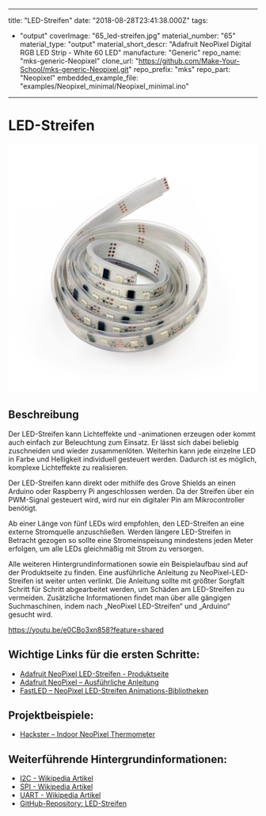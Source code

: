
---
title: "LED-Streifen"
date: "2018-08-28T23:41:38.000Z"
tags: 
  - "output"
coverImage: "65_led-streifen.jpg"
material_number: "65"
material_type: "output"
material_short_descr: "Adafruit NeoPixel Digital RGB LED Strip - White 60 LED"
manufacture: "Generic"
repo_name: "mks-generic-Neopixel"
clone_url: "https://github.com/Make-Your-School/mks-generic-Neopixel.git"
repo_prefix: "mks"
repo_part: "Neopixel"
embedded_example_file: "examples/Neopixel_minimal/Neopixel_minimal.ino"
---


# LED-Streifen

![LED-Streifen](65_led-streifen.jpg)

## Beschreibung
Der LED-Streifen kann Lichteffekte und -animationen erzeugen oder kommt auch einfach zur Beleuchtung zum Einsatz. Er lässt sich dabei beliebig zuschneiden und wieder zusammenlöten. Weiterhin kann jede einzelne LED in Farbe und Helligkeit individuell gesteuert werden. Dadurch ist es möglich, komplexe Lichteffekte zu realisieren.

Der LED-Streifen kann direkt oder mithilfe des Grove Shields an einen Arduino oder Raspberry Pi angeschlossen werden. Da der Streifen über ein PWM-Signal gesteuert wird, wird nur ein digitaler Pin am Mikrocontroller benötigt.

Ab einer Länge von fünf LEDs wird empfohlen, den LED-Streifen an eine externe Stromquelle anzuschließen. Werden längere LED-Streifen in Betracht gezogen so sollte eine Stromeinspeisung mindestens jeden Meter erfolgen, um alle LEDs gleichmäßig mit Strom zu versorgen.

Alle weiteren Hintergrundinformationen sowie ein Beispielaufbau sind auf der Produktseite zu finden. Eine ausführliche Anleitung zu NeoPixel-LED-Streifen ist weiter unten verlinkt. Die Anleitung sollte mit größter Sorgfalt Schritt für Schritt abgearbeitet werden, um Schäden am LED-Streifen zu vermeiden. Zusätzliche Informationen findet man über alle gängigen Suchmaschinen, indem nach „NeoPixel LED-Streifen“ und „Arduino“ gesucht wird.

https://youtu.be/e0CBo3xn858?feature=shared

 


<!-- infolist -->


## Wichtige Links für die ersten Schritte:

- [Adafruit NeoPixel LED-Streifen - Produktseite](https://www.adafruit.com/product/1138?length=1)
- [Adafruit NeoPixel – Ausführliche Anleitung](https://learn.adafruit.com/adafruit-neopixel-uberguide)
- [FastLED – NeoPixel LED-Streifen Animations-Bibliotheken](http://fastled.io/)

## Projektbeispiele:

- [Hackster – Indoor NeoPixel Thermometer](https://www.hackster.io/hackerEsk/indoor-neopixel-thermometer-64f22e)

## Weiterführende Hintergrundinformationen:

- [I2C - Wikipedia Artikel](https://de.wikipedia.org/wiki/I%C2%B2C)
- [SPI - Wikipedia Artikel](https://de.wikipedia.org/wiki/Serial_Peripheral_Interface)
- [UART - Wikipedia Artikel](https://de.wikipedia.org/wiki/Universal_Asynchronous_Receiver_Transmitter)
- [GitHub-Repository: LED-Streifen](https://github.com/MakeYourSchool/65-LED-Streifen)


